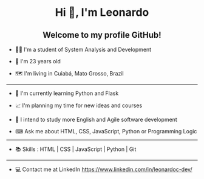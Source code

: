 <!--
**loc-dev/loc-dev** is a ✨ _special_ ✨ repository because its `README.md` (this file) appears on your GitHub profile.

Here are some ideas to get you started:

- 🔭 I’m currently working on ...
- 🌱 I’m currently learning ...
- 👯 I’m looking to collaborate on ...
- 🤔 I’m looking for help with ...
- 💬 Ask me about ...
- 📫 How to reach me: ...
- 😄 Pronouns: ...
- ⚡ Fun fact: ...
-->

<h1 align="center">Hi 🖖, I'm Leonardo</h1>
<h2 align="center">Welcome to my profile GitHub!</h2>

- 🙋‍♂️ I'm a student of System Analysis and Development

- 📅 I'm 23 years old

- 🗺 I'm living in Cuiabá, Mato Grosso, Brazil
___

- 📖 I'm currently learning Python and Flask

- 📈 I'm planning my time for new ideas and courses

- 📝 I intend to study more English and Agile software development

- ⌨ Ask me about HTML, CSS, JavaScript, Python or Programming Logic
___

- 📚 Skills : HTML | CSS | JavaScript | Python | Git
___

- 💻 Contact me at LinkedIn https://www.linkedin.com/in/leonardoc-dev/

